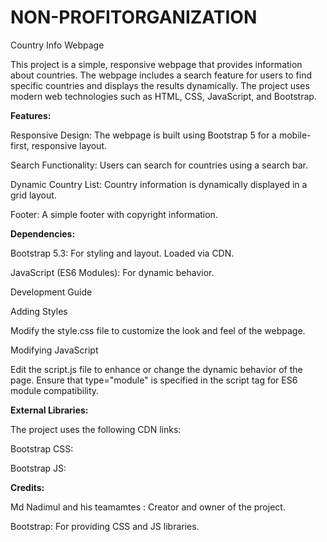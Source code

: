 # NON-PROFITORGANIZATION

Country Info Webpage

This project is a simple, responsive webpage that provides information about countries. The webpage includes a search feature for users to find specific countries and displays the results dynamically. The project uses modern web technologies such as HTML, CSS, JavaScript, and Bootstrap.

**Features:**

Responsive Design: The webpage is built using Bootstrap 5 for a mobile-first, responsive layout.

Search Functionality: Users can search for countries using a search bar.

Dynamic Country List: Country information is dynamically displayed in a grid layout.

Footer: A simple footer with copyright information.



**Dependencies:**

Bootstrap 5.3: For styling and layout. Loaded via CDN.

JavaScript (ES6 Modules): For dynamic behavior.

Development Guide

Adding Styles

Modify the style.css file to customize the look and feel of the webpage.

Modifying JavaScript

Edit the script.js file to enhance or change the dynamic behavior of the page. Ensure that type="module" is specified in the script tag for ES6 module compatibility.

**External Libraries:**

The project uses the following CDN links:

Bootstrap CSS:

<link rel="stylesheet" href="https://cdn.jsdelivr.net/npm/bootstrap@5.3.0/dist/css/bootstrap.min.css">

Bootstrap JS:

<script src="https://cdn.jsdelivr.net/npm/bootstrap@5.3.0/dist/js/bootstrap.bundle.min.js"></script>

**Credits:**

Md Nadimul and his teamamtes : Creator and owner of the project.

Bootstrap: For providing CSS and JS libraries.

